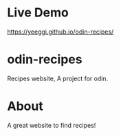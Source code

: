 # Live Demo
https://yeeggi.github.io/odin-recipes/
# odin-recipes
Recipes website, A project for odin.
# About
A great website to find recipes!